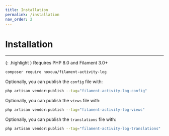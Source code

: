 ```yaml
---
title: Installation
permalink: /installation
nav_order: 2
---
```


# Installation

____

{: .highlight }
Requires PHP 8.0 and Filament 3.0+

```bash
composer require noxoua/filament-activity-log
```

Optionally, you can publish the `config` file with:

```bash
php artisan vendor:publish --tag="filament-activity-log-config"
```

Optionally, you can publish the `views` file with:

```bash
php artisan vendor:publish --tag="filament-activity-log-views"
```

Optionally, you can publish the `translations` file with:

```bash
php artisan vendor:publish --tag="filament-activity-log-translations"
```
